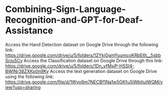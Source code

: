 # Combining-Sign-Language-Recognition-and-GPT-for-Deaf-Assistance
Access the Hand Detection dataset on Google Drive through the following link:
https://drive.google.com/drive/u/5/folders/1ZYkiGgmYuumcoKRbE6t__5sbbSciu5Cv
Access the Classification dataset on Google Drive through this link:
https://drive.google.com/drive/u/5/folders/1Dn_yfMsjP-HSSI4-BWINr38ZXKp0n9Ky
Access the text generation dataset on Google Drive using the following link:
https://drive.google.com/file/d/1Wyo9m7NECBf1Na1w5GKfuSjWbtlutWQM/view?usp=sharing
